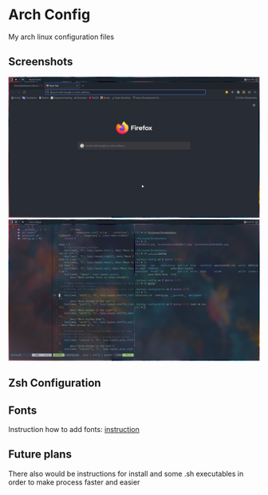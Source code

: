 # Arch Config

My arch linux configuration files

## Screenshots

![screenshot1](screenshots/screenshot_1.png)
![screenshot2](screenshots/screenshot_2.png)

## Zsh Configuration

## Fonts

Instruction how to add fonts: [instruction](https://jichu4n.com/posts/how-to-set-default-fonts-and-font-aliases-on-linux)

## Future plans

There also would be instructions for install and some .sh executables in order to make process faster and easier
